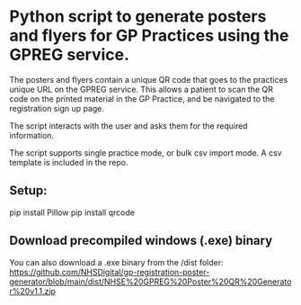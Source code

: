 # Python script to generate posters and flyers for GP Practices using the GPREG service.

The posters and flyers contain a unique QR code that goes to the practices unique URL on the GPREG service. This allows a patient to scan the QR code on the printed material in the GP Practice, and be navigated to the registration sign up page.

The script interacts with the user and asks them for the required information.

The script supports single practice mode, or bulk csv import mode. A csv template is included in the repo.

## Setup:
pip install Pillow
pip install qrcode

## Download precompiled windows (.exe) binary
You can also download a .exe binary from the /dist folder:
https://github.com/NHSDigital/gp-registration-poster-generator/blob/main/dist/NHSE%20GPREG%20Poster%20QR%20Generator%20v1.1.zip
